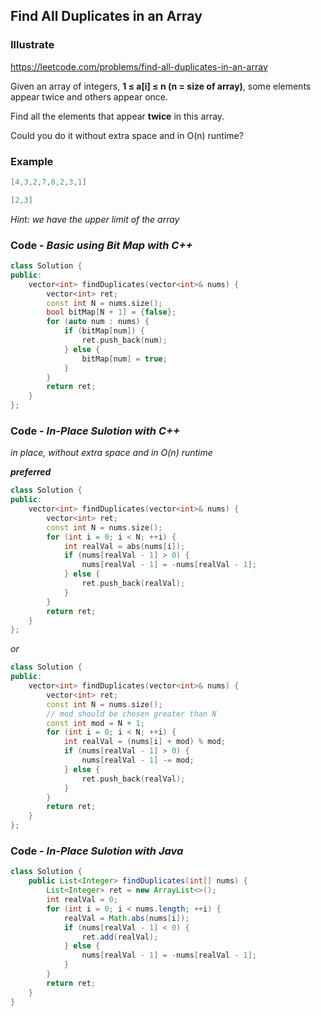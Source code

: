 ## Find All Duplicates in an Array
### Illustrate
<https://leetcode.com/problems/find-all-duplicates-in-an-array>

Given an array of integers, **1 ≤ a[i] ≤ n (n = size of array)**, some elements appear twice and others appear once.

Find all the elements that appear **twice** in this array.

Could you do it without extra space and in O(n) runtime?

### Example
```c
[4,3,2,7,8,2,3,1]

[2,3]
```

_Hint: we have the upper limit of the array_

### Code - _Basic using Bit Map with C++_

```c++
class Solution {
public:
    vector<int> findDuplicates(vector<int>& nums) {
        vector<int> ret;
        const int N = nums.size();
        bool bitMap[N + 1] = {false};
        for (auto num : nums) {
            if (bitMap[num]) {
                ret.push_back(num);
            } else {
                bitMap[num] = true;
            }
        }
        return ret;
    }
};
```

### Code - _In-Place Sulotion with C++_
_in place, without extra space and in O(n) runtime_

**_preferred_**

```c++
class Solution {
public:
    vector<int> findDuplicates(vector<int>& nums) {
        vector<int> ret;
        const int N = nums.size();
        for (int i = 0; i < N; ++i) {
            int realVal = abs(nums[i]);
            if (nums[realVal - 1] > 0) {
                nums[realVal - 1] = -nums[realVal - 1];
            } else {
                ret.push_back(realVal);
            }
        }
        return ret;
    }
};
```

_or_

```c++
class Solution {
public:
    vector<int> findDuplicates(vector<int>& nums) {
        vector<int> ret;
        const int N = nums.size();
        // mod should be chosen greater than N
        const int mod = N + 1;
        for (int i = 0; i < N; ++i) {
            int realVal = (nums[i] + mod) % mod;
            if (nums[realVal - 1] > 0) {
                nums[realVal - 1] -= mod;
            } else {
                ret.push_back(realVal);
            }
        }
        return ret;
    }
};
```

### Code - _In-Place Sulotion with Java_

```java
class Solution {
    public List<Integer> findDuplicates(int[] nums) {
        List<Integer> ret = new ArrayList<>();
        int realVal = 0;
        for (int i = 0; i < nums.length; ++i) {
            realVal = Math.abs(nums[i]);
            if (nums[realVal - 1] < 0) {
                ret.add(realVal);
            } else {
                nums[realVal - 1] = -nums[realVal - 1];
            }
        }
        return ret;
    }
}
```